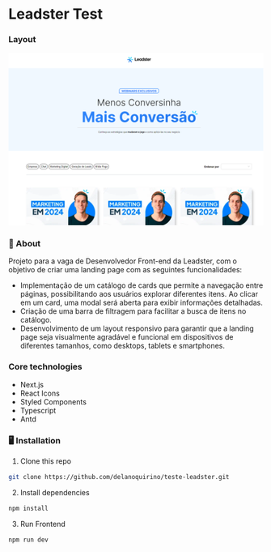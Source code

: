 # Leadster Test

### Layout

![Layout](public/readme.png)

### 🧠 About

Projeto para a vaga de Desenvolvedor Front-end da Leadster, com o objetivo de criar uma landing page com as seguintes funcionalidades:

- Implementação de um catálogo de cards que permite a navegação entre páginas, possibilitando aos usuários explorar diferentes itens. Ao clicar em um card, uma modal será aberta para exibir informações detalhadas.
- Criação de uma barra de filtragem para facilitar a busca de itens no catálogo.
- Desenvolvimento de um layout responsivo para garantir que a landing page seja visualmente agradável e funcional em dispositivos de diferentes tamanhos, como desktops, tablets e smartphones.

### Core technologies

- Next.js
- React Icons
- Styled Components
- Typescript
- Antd


### 🖥️ Installation

1. Clone this repo
```bash
git clone https://github.com/delanoquirino/teste-leadster.git
```

2. Install dependencies
```bash
npm install
```

3. Run Frontend
```bash
npm run dev
```




